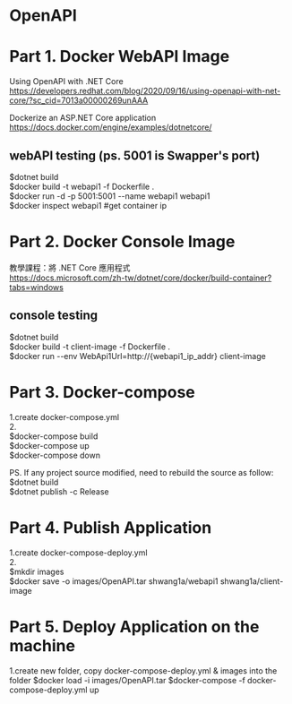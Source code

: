 # OpenAPI

Part 1. Docker WebAPI Image
=======================================
Using OpenAPI with .NET Core <br />
https://developers.redhat.com/blog/2020/09/16/using-openapi-with-net-core/?sc_cid=7013a00000269unAAA<br />

Dockerize an ASP.NET Core application<br />
https://docs.docker.com/engine/examples/dotnetcore/<br />

webAPI testing (ps. 5001 is Swapper's port)
--------------------------
$dotnet build<br />
$docker build -t webapi1 -f Dockerfile .<br />
$docker run -d -p 5001:5001 --name webapi1 webapi1<br />
$docker inspect webapi1   #get container ip<br />

Part 2. Docker Console Image
=======================================

教學課程：將 .NET Core 應用程式<br />
https://docs.microsoft.com/zh-tw/dotnet/core/docker/build-container?tabs=windows<br />

console testing
-----------------------
$dotnet build<br />
$docker build -t client-image -f Dockerfile .<br />
$docker run --env WebApi1Url=http://{webapi1_ip_addr} client-image<br />

Part 3. Docker-compose
=========================================
1.create docker-compose.yml <br />
2.<br />
$docker-compose build<br />
$docker-compose up<br />
$docker-compose down<br />

PS. If any project source modified, need to rebuild the source as follow:<br />
    $dotnet build<br />
    $dotnet publish -c Release<br />

Part 4. Publish Application
=========================================
1.create docker-compose-deploy.yml<br />
2.<br />
$mkdir images<br />
$docker save -o images/OpenAPI.tar shwang1a/webapi1 shwang1a/client-image<br />

Part 5. Deploy Application on the machine
==========================================
1.create new folder, copy docker-compose-deploy.yml & images into the folder 
$docker load -i images/OpenAPI.tar
$docker-compose -f docker-compose-deploy.yml up<br />





